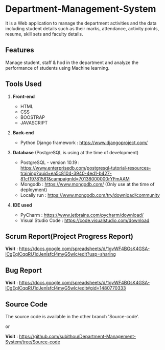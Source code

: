 # Department-Management-System
  It is a Web application to manage the department activities and the data including student details such as their marks, attendance, activity points, resume, skill sets and faculty details.



Features
---------
Manage student, staff & hod in the department and analyze the performance of students using Machine learning.



Tools Used
----------
1. **Front-end**
    * HTML  
    * CSS
    * BOOSTRAP
    * JAVASCRIPT

2. **Back-end**
    * Python Django framework : https://www.djangoproject.com/

3. **Database**
    (PostgreSQL is using at the time of development)
    * PostgreSQL - version 10.19 : https://www.enterprisedb.com/postgresql-tutorial-resources-training?uuid=ea5c8104-3940-4ed1-b427-81cf19781581&campaignId=70138000000rYFmAAM   
    * Mongodb : https://www.mongodb.com/ (Only use at the time of deployment)
    * Locally run : https://www.mongodb.com/try/download/community
    
4. **IDE used**
    * PyCharm : https://www.jetbrains.com/pycharm/download/
    * Visual Studio Code : https://code.visualstudio.com/download



Scrum Report(Project Progress Report)
---------------------------------------
**Visit** : https://docs.google.com/spreadsheets/d/1gvWF4BGsK4GSA-lCgEqICqqRU1dJenlsfcI4myG5wlc/edit?usp=sharing



**Bug Report**
--------------
**Visit** : https://docs.google.com/spreadsheets/d/1gvWF4BGsK4GSA-lCgEqICqqRU1dJenlsfcI4myG5wlc/edit#gid=1480770333



Source Code 
-----------
The source code is available in the other branch 'Source-code'.

or

**Visit** : https://github.com/subithou/Department-Management-System/tree/Source-code
